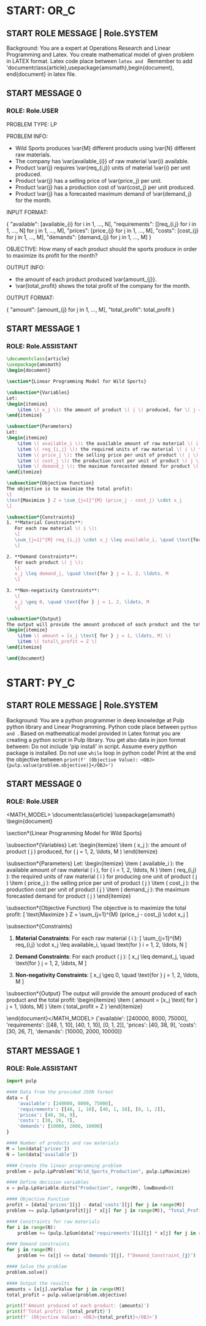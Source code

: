 # START: OR_C 
## START ROLE MESSAGE | Role.SYSTEM 
Background: You are a expert at Operations Research and Linear Programming and Latex. You create mathematical model of given problem in LATEX format. Latex code place between ```latex and ``` Remember to add 'documentclass{article},usepackage{amsmath},begin{document}, end{document} in latex file. 
## START MESSAGE 0 
### ROLE: Role.USER
<DESCRIPTION>
PROBLEM TYPE: LP

PROBLEM INFO:

- Wild Sports produces \var{M} different products using \var{N} different raw materials.
- The company has \var{available_{i}} of raw material \var{i} available.
- Product \var{j} requires \var{req_{i,j}} units of material \var{i} per unit produced.
- Product \var{j} has a selling price of \var{price_j} per unit.
- Product \var{j} has a production cost of \var{cost_j} per unit produced.
- Product \var{j} has a forecasted maximum demand of \var{demand_j} for the month.

INPUT FORMAT: 

{
    "available": [available_{i} for i in 1, ..., N],
    "requirements": [[req_{i,j} for i in 1, ..., N] for j in 1, ..., M],
    "prices": [price_{j} for j in 1, ..., M],
    "costs": [cost_{j} for j in 1, ..., M],
    "demands": [demand_{j} for j in 1, ..., M]
}

OBJECTIVE: How many of each product should the sports produce in order to maximize its profit for the month?

OUTPUT INFO:

- the amount of each product produced \var{amount_{j}}.
- \var{total_profit} shows the total profit of the company for the month.

OUTPUT FORMAT:

{
    "amount": [amount_{j} for j in 1, ..., M],
    "total_profit": total_profit
}

</DESCRIPTION>


## START MESSAGE 1 
### ROLE: Role.ASSISTANT
```latex
\documentclass{article}
\usepackage{amsmath}
\begin{document}

\section*{Linear Programming Model for Wild Sports}

\subsection*{Variables}
Let:
\begin{itemize}
    \item \( x_j \): the amount of product \( j \) produced, for \( j = 1, 2, \ldots, M \)
\end{itemize}

\subsection*{Parameters}
Let:
\begin{itemize}
    \item \( available_i \): the available amount of raw material \( i \), for \( i = 1, 2, \ldots, N \)
    \item \( req_{i,j} \): the required units of raw material \( i \) for producing one unit of product \( j \)
    \item \( price_j \): the selling price per unit of product \( j \)
    \item \( cost_j \): the production cost per unit of product \( j \)
    \item \( demand_j \): the maximum forecasted demand for product \( j \)
\end{itemize}

\subsection*{Objective Function}
The objective is to maximize the total profit:
\[
\text{Maximize } Z = \sum_{j=1}^{M} (price_j - cost_j) \cdot x_j
\]

\subsection*{Constraints}
1. **Material Constraints**:
   For each raw material \( i \):
   \[
   \sum_{j=1}^{M} req_{i,j} \cdot x_j \leq available_i, \quad \text{for } i = 1, 2, \ldots, N
   \]

2. **Demand Constraints**:
   For each product \( j \):
   \[
   x_j \leq demand_j, \quad \text{for } j = 1, 2, \ldots, M
   \]

3. **Non-negativity Constraints**:
   \[
   x_j \geq 0, \quad \text{for } j = 1, 2, \ldots, M
   \]

\subsection*{Output}
The output will provide the amount produced of each product and the total profit:
\begin{itemize}
    \item \( amount = [x_j \text{ for } j = 1, \ldots, M] \)
    \item \( total\_profit = Z \)
\end{itemize}

\end{document}
```

# START: PY_C 
## START ROLE MESSAGE | Role.SYSTEM 
Background: You are a python programmer in deep knowledge at Pulp python library and Linear Programming. Python code place between ```python and ```. Based on mathematical model provided in Latex format you are creating a python script in Pulp library. You get also data in json format between: <DATA></DATA> Do not include 'pip install' in script. Assume every python package is installed. Do not use `while` loop in python code! Print at the end the objective between <OBJ></OBJ> `print(f' (Objective Value): <OBJ>{pulp.value(problem.objective)}</OBJ>')` 
## START MESSAGE 0 
### ROLE: Role.USER
<MATH_MODEL>
\documentclass{article}
\usepackage{amsmath}
\begin{document}

\section*{Linear Programming Model for Wild Sports}

\subsection*{Variables}
Let:
\begin{itemize}
    \item \( x_j \): the amount of product \( j \) produced, for \( j = 1, 2, \ldots, M \)
\end{itemize}

\subsection*{Parameters}
Let:
\begin{itemize}
    \item \( available_i \): the available amount of raw material \( i \), for \( i = 1, 2, \ldots, N \)
    \item \( req_{i,j} \): the required units of raw material \( i \) for producing one unit of product \( j \)
    \item \( price_j \): the selling price per unit of product \( j \)
    \item \( cost_j \): the production cost per unit of product \( j \)
    \item \( demand_j \): the maximum forecasted demand for product \( j \)
\end{itemize}

\subsection*{Objective Function}
The objective is to maximize the total profit:
\[
\text{Maximize } Z = \sum_{j=1}^{M} (price_j - cost_j) \cdot x_j
\]

\subsection*{Constraints}
1. **Material Constraints**:
   For each raw material \( i \):
   \[
   \sum_{j=1}^{M} req_{i,j} \cdot x_j \leq available_i, \quad \text{for } i = 1, 2, \ldots, N
   \]

2. **Demand Constraints**:
   For each product \( j \):
   \[
   x_j \leq demand_j, \quad \text{for } j = 1, 2, \ldots, M
   \]

3. **Non-negativity Constraints**:
   \[
   x_j \geq 0, \quad \text{for } j = 1, 2, \ldots, M
   \]

\subsection*{Output}
The output will provide the amount produced of each product and the total profit:
\begin{itemize}
    \item \( amount = [x_j \text{ for } j = 1, \ldots, M] \)
    \item \( total\_profit = Z \)
\end{itemize}

\end{document}</MATH_MODEL>
<DATA>
{'available': [240000, 8000, 75000], 'requirements': [[48, 1, 10], [40, 1, 10], [0, 1, 2]], 'prices': [40, 38, 9], 'costs': [30, 26, 7], 'demands': [10000, 2000, 10000]}</DATA>


## START MESSAGE 1 
### ROLE: Role.ASSISTANT
```python
import pulp

#### Data from the provided JSON format
data = {
    'available': [240000, 8000, 75000],
    'requirements': [[48, 1, 10], [40, 1, 10], [0, 1, 2]],
    'prices': [40, 38, 9],
    'costs': [30, 26, 7],
    'demands': [10000, 2000, 10000]
}

#### Number of products and raw materials
M = len(data['prices'])
N = len(data['available'])

#### Create the linear programming problem
problem = pulp.LpProblem("Wild_Sports_Production", pulp.LpMaximize)

#### Define decision variables
x = pulp.LpVariable.dicts("Production", range(M), lowBound=0)

#### Objective Function
profit = [data['prices'][j] - data['costs'][j] for j in range(M)]
problem += pulp.lpSum(profit[j] * x[j] for j in range(M)), "Total_Profit"

#### Constraints for raw materials
for i in range(N):
    problem += (pulp.lpSum(data['requirements'][i][j] * x[j] for j in range(M)) <= data['available'][i], f"Material_Constraint_{i}")

#### Demand constraints
for j in range(M):
    problem += (x[j] <= data['demands'][j], f"Demand_Constraint_{j}")

#### Solve the problem
problem.solve()

#### Output the results
amounts = [x[j].varValue for j in range(M)]
total_profit = pulp.value(problem.objective)

print(f'Amount produced of each product: {amounts}')
print(f'Total profit: {total_profit}')
print(f' (Objective Value): <OBJ>{total_profit}</OBJ>')
```


